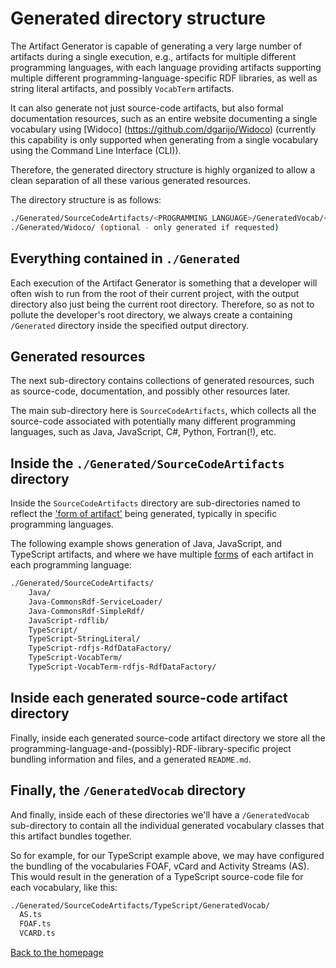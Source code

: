 # Generated directory structure

The Artifact Generator is capable of generating a very large number of
artifacts during a single execution, e.g., artifacts for multiple different
programming languages, with each language providing artifacts supporting
multiple different programming-language-specific RDF libraries, as well as
string literal artifacts, and possibly `VocabTerm` artifacts.

It can also generate not just source-code artifacts, but also formal
documentation resources, such as an entire website documenting a single
vocabulary using [Widoco] (https://github.com/dgarijo/Widoco) (currently
this capability is only supported when generating from a single vocabulary
using the Command Line Interface (CLI)).

Therefore, the generated directory structure is highly organized to allow a
clean separation of all these various generated resources.

The directory structure is as follows:

```bash
./Generated/SourceCodeArtifacts/<PROGRAMMING_LANGUAGE>/GeneratedVocab/<SOME_VOCAB.extension>
./Generated/Widoco/ (optional - only generated if requested)
```

## Everything contained in `./Generated`

Each execution of the Artifact Generator is something that a developer will
often wish to run from the root of their current project, with the output
directory also just being the current root directory. Therefore, so as not to
pollute the developer's root directory, we always create a containing
`/Generated` directory inside the specified output directory.

## Generated resources

The next sub-directory contains collections of generated resources, such as
source-code, documentation, and possibly other resources later.

The main sub-directory here is `SourceCodeArtifacts`, which collects all the
source-code associated with potentially many different programming languages, 
such as Java, JavaScript, C#, Python, Fortran(!), etc.

## Inside the `./Generated/SourceCodeArtifacts` directory

Inside the `SourceCodeArtifacts` directory are sub-directories named to reflect
the ['form of artifact'](./multiple-forms-of-artifact.md) being generated,
typically in specific programming languages.

The following example shows generation of Java, JavaScript, and TypeScript
artifacts, and where we have multiple [forms](./multiple-forms-of-artifact.md)
of each artifact in each programming language:

```bash
./Generated/SourceCodeArtifacts/
    Java/
    Java-CommonsRdf-ServiceLoader/
    Java-CommonsRdf-SimpleRdf/
    JavaScript-rdflib/
    TypeScript/
    TypeScript-StringLiteral/
    TypeScript-rdfjs-RdfDataFactory/
    TypeScript-VocabTerm/
    TypeScript-VocabTerm-rdfjs-RdfDataFactory/
```

## Inside each generated source-code artifact directory

Finally, inside each generated source-code artifact directory we store all the
programming-language-and-(possibly)-RDF-library-specific project bundling
information and files, and a generated `README.md`.

## Finally, the `/GeneratedVocab` directory

And finally, inside each of these directories we'll have a
`/GeneratedVocab` sub-directory to contain all the individual generated
vocabulary classes that this artifact bundles together.

So for example, for our TypeScript example above, we may have configured the
bundling of the vocabularies FOAF, vCard and Activity Streams (AS). This would
result in the generation of a TypeScript source-code file for each vocabulary,
like this:

```bash
./Generated/SourceCodeArtifacts/TypeScript/GeneratedVocab/
  AS.ts
  FOAF.ts
  VCARD.ts
```

[Back to the homepage](../README.md)
